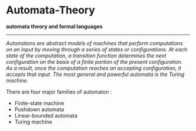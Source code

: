 # Automata-Theory

**automata theory and formal languages**

----
*Automatons are abstract models of machines that perform computations on an input by moving through a series of states or configurations. At each state of the computation, a transition function determines the next configuration on the basis of a finite portion of the present configuration. As a result, once the computation reaches an accepting configuration, it accepts that input. The most general and powerful automata is the Turing machine.*

There are four major families of automaton :
* Finite-state machine
* Pushdown automata
* Linear-bounded automata
* Turing machine
